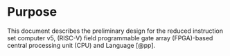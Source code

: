 # Purpose

<!-- Not sure if we need to add any more to this. -->

This document describes the preliminary design for the reduced instruction set
computer v5, (RISC-V) field programmable gate array (FPGA)-based central
processing unit (CPU) and Language [@pp].
